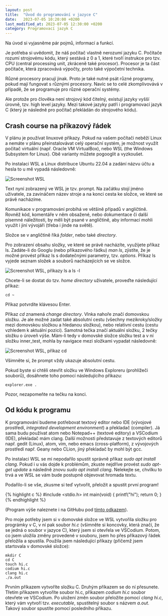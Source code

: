 ```yaml
---
layout: post
title:  "Úvod do programování v jazyce C"
date:   2023-07-05 10:20:00 +0200
last_modified_at: 2023-07-05 12:30:00 +0200
category: Programovací jazyk C
---
```


Na úvod si vyjasněme pár pojmů, informací a funkcí.

Je potřeba si uvědomit, že náš počítač vlastně nerozumí jazyku C. Počítače rozumí strojovému kódu, který sestává z 0 a 1, které tvoří instrukce pro tzv. CPU (central processing unit, zkráceně také procesor). Procesor je ta část počítače, která zpracovává výpočty, proto také výpočetní technika.

Různé procesory pracují jinak. Proto je také nutné psát různé programy, pokud mají fungovat s různými procesory. Navíc se to celé zkomplivovává v případě, že se programuje pro různé operační systémy.

Ale protože pro člověka není strojový kód čitelný, existují jazyky vyšší úrovně, tzv. high level jazyky. Mezi takové jazyky patří i programovací jazyk C (který je následně pro počítač překládán do strojového kódu).

## Crash course na příkazový řádek

V plánu je používat linuxové příkazy. Pokud na vašem počítači neběží Linux a nemáte v plánu přeinstalovávat celý operační systém, je možnost využít počítač virtuální (např. Oracle VM VirtualBox), nebo WSL (the Windows Subsystem for Linux). Obě varianty můžete pogooglit a vyzkoušet.

Po instalaci WSL a Linux distribuce Ubuntu 22.04 a zadání názvu účtu a hesla to u mě vypadá následovně:

![Screenshot WSL](/assets/images/wsl.jpg)

Text nyní zobrazený ve WSL je tzv. prompt. Na začátku stojí jméno uživatele, za zavináčem název stroje a na konci cesta ke složce, ve které se právě nacházíme.

Komunikace v programování probíhá ve většině případů v angličtině. Rovněž kód, komentáře v něm obsažené, nebo dokumentace či další písemné náležitosti, by měli být psané v angličtině, aby informací mohli využít i jiní vývojáři (třeba i jinde na světě).

Složce se v angličtině říká *folder*, nebo také *directory*.

Pro zobrazení obsahu složky, ve které se právě nacházíte, využijete příkaz ls. Zadáte-li do Googlu (nebo příkazového řádku) *man ls*, zjistíte, že je možné provést příkaz ls s dodatečnými parametry, tzv. *options*. Příkaz ls vyjede seznam složek a souborů nacházejících se ve složce.

![Screenshot WSL, příkazy ls a ls -l](/assets/images/wsl_ls.jpg)

Chcete-li se dostat do tzv. *home directory* uživatele, proveďte následující příkaz:

```console
cd ~
```

Příkaz potvrdíte klávesou Enter.

Příkaz *cd* znamená *change directory*. Vlnka nahoře značí domovskou složku. Je ale možné zadat také absolutní cestu (všechny mezikroky/složky mezi domovskou složkou a hledanou složkou), nebo relativní cestu (cestu vzhledem k aktuální pozici). Samotná tečka značí aktuální složku, 2 tečky složku o úroveň výše. Mám-li tedy v domovské složce složku test a v ní složku inner_test, mohla by navigace mezi složkami vypadat následovně:

![Screenshot WSL, příkaz cd](/assets/images/wsl_cd.jpg)

Všimněte si, že prompt vždy ukazuje absolutní cestu.

Pokud byste si chtěli otevřít složku ve Windows Exploreru (prohlížeči souborů), dosáhnete toho pomocí následujícího příkazu:

```console
explorer.exe .
```

Pozor, nezapomeňte na tečku na konci.

## Od kódu k programu

K programování budeme potřebovat textový editor nebo IDE (vývojové prostředí, *integrated development environment*) a překladač (compiler). Já sama budu používat atom nebo Notepad++ (textové editory) a VSCodium (IDE), překladač mám clang. Další možnosti představuje z textových editorů např. gedit (Linux), atom, vim, nebo emacs (cross-platform), z vývojových prostředí např. Geany nebo CLion, jiný překladač by mohl být gcc.

Po instalaci WSL se mi nepodařilo spustit správně příkaz *sudo apt install clang*. Pokud i u vás dojde k problémům, zkuste nejdříve provést *sudo apt-get update* a následně znovu *sudo apt install clang*. Nelekejte se, chvilku to trvá a ve WSL se vám bude postupně objevovat hromada textu.

Podařilo-li se vše, zkusme si teď vytvořit, přeložit a spustit první program!

{% highlight c %}
#include <stdio.h>
int main(void) {
  printf("hi");
  return 0;
}
{% endhighlight %}

(Program výše naleznete i na GitHubu pod [tímto odkazem](https://github.com/wild-karoline/C/blob/main/01_uvod-do-programovani-v-jazyce-c/hi.c)).

Pro moje potřeby jsem si v domovské složce ve WSL vytvořila složku pro prográmky v C, v ní pak soubor *hi.c* (všimněte si koncovky, která značí, že se jedná o soubor v jazyce C), který jsem si otevřela ve VSCodium. Potom, co jsem uložila změny provedené v souboru, jsem ho přes příkazový řádek přeložila a spustila. Použila jsem následující příkazy (přičemž jsem startovala v domovské složce):

```console
mkdir C
cd C
touch hi.c
codium hi.c
clang hi.c
./a.out
```

Prvním příkazem vytvoříte složku C. Druhým příkazem se do ní přesunete. Třetím příkazem vytvoříte soubor hi.c, příkazem *codium hi.c* soubor otevřete ve VSCodium. Po uložení změn soubor přeložíte pomocí *clang hi.c*, který vám vytvoří tzv. *executable*, spustitelný soubor s názvem *a.out*. Takový soubor spustíte pomocí posledního příkazu.
